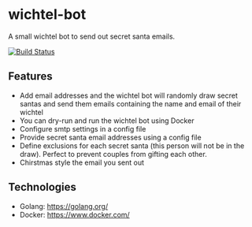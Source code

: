 # wichtel-bot
A small wichtel bot to send out secret santa emails.

[![Build Status](https://travis-ci.org/llb4ll/wichtel-bot.svg?branch=master)](https://travis-ci.org/llb4ll/wichtel-bot)

## Features
- Add email addresses and the wichtel bot will randomly draw secret santas and send them emails containing the name and email of their wichtel
- You can dry-run and run the wichtel bot using Docker
- Configure smtp settings in a config file
- Provide secret santa email addresses using a config file
- Define exclusions for each secret santa (this person will not be in the draw). Perfect to prevent couples from gifting each other.
- Chirstmas style the email you sent out

## Technologies
- Golang: https://golang.org/
- Docker: https://www.docker.com/

